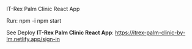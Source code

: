 IT-Rex Palm Clinic React App 

Run: 
npm -i
npm start

See Deploy **IT-Rex Palm Clinic React App**: https://itrex-palm-clinic-by-lm.netlify.app/sign-in